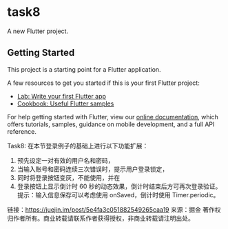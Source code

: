 # task8

A new Flutter project.

## Getting Started

This project is a starting point for a Flutter application.

A few resources to get you started if this is your first Flutter project:

- [Lab: Write your first Flutter app](https://flutter.dev/docs/get-started/codelab)
- [Cookbook: Useful Flutter samples](https://flutter.dev/docs/cookbook)

For help getting started with Flutter, view our
[online documentation](https://flutter.dev/docs), which offers tutorials,
samples, guidance on mobile development, and a full API reference.

Task8:
在本节登录例子的基础上进行以下功能扩展：
1. 预先设定一对有效的用户名和密码，
2. 当输入账号和密码连续三次错误时，提示用户登录锁定，
3. 同时将登录按钮变灰，不能使用，并在
4. 登录按钮上显示倒计时 60 秒的动态效果，倒计时结束后方可再次登录验证。
提示：输入信息保存可以考虑使用 onSaved，倒计时使用 Timer.periodic。

链接：https://juejin.im/post/5e4fa3c051882549265caa19
来源：掘金
著作权归作者所有。商业转载请联系作者获得授权，非商业转载请注明出处。
